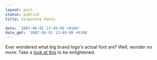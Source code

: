 ```yaml
---
layout: post
status: publish
title: Corporate Fonts

date: '2007-06-01 13:49:00 +0100'
date_gmt: '2007-06-01 13:49:00 +0100'
---
```

Ever wondered what big brand logo's actual font are? Well, wonder no more. Take a <a href="http://www.typografie.info/typowiki/index.php?title=Hausschrift-Liste_Untern
ehmen-zu-Schrift">look at this</a> to be enlightened.
